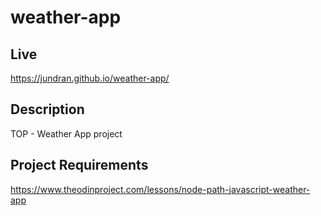 # weather-app

## Live
https://jundran.github.io/weather-app/

## Description
TOP - Weather App project  

## Project Requirements
https://www.theodinproject.com/lessons/node-path-javascript-weather-app
